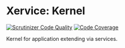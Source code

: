 Xervice: Kernel
=====================

[![Scrutinizer Code Quality](https://scrutinizer-ci.com/g/xervice/kernel/badges/quality-score.png?b=master)](https://scrutinizer-ci.com/g/xervice/kernel/?branch=master)
[![Code Coverage](https://scrutinizer-ci.com/g/xervice/kernel/badges/coverage.png?b=master)](https://scrutinizer-ci.com/g/xervice/kernel/?branch=master)

Kernel for application extending via services.

